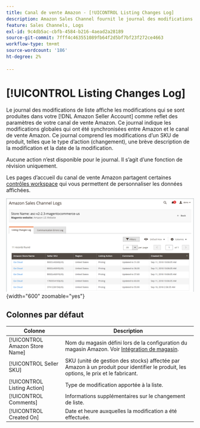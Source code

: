 ```yaml
---
title: Canal de vente Amazon - [!UICONTROL Listing Changes Log]
description: Amazon Sales Channel fournit le journal des modifications de liste pour vous aider à surveiller les modifications affectées dans votre compte de vendeur Amazon.
feature: Sales Channels, Logs
exl-id: 9c4db5ac-cbfb-4584-b216-4aead2a28189
source-git-commit: 7fff4c463551089fb64f2d5bf7bf23f272ce4663
workflow-type: tm+mt
source-wordcount: '186'
ht-degree: 2%

---
```


# [!UICONTROL Listing Changes Log]

Le journal des modifications de liste affiche les modifications qui se sont produites dans votre [!DNL Amazon Seller Account] comme reflet des paramètres de votre canal de vente Amazon. Ce journal indique les modifications globales qui ont été synchronisées entre Amazon et le canal de vente Amazon. Ce journal comprend les modifications d’un SKU de produit, telles que le type d’action (changement), une brève description de la modification et la date de la modification.

Aucune action n’est disponible pour le journal. Il s’agit d’une fonction de révision uniquement.

Les pages d’accueil du canal de vente Amazon partagent certaines [contrôles workspace](./workspace-controls.md) qui vous permettent de personnaliser les données affichées.

![Journal des modifications de la liste](assets/amazon-listing-changes-log.png){width="600" zoomable="yes"}

## Colonnes par défaut

| Colonne | Description |
|--------------------------------|-------------------------------------------------------------------------------------------------------------------------|
| [!UICONTROL Amazon Store Name] | Nom du magasin défini lors de la configuration du magasin Amazon. Voir [Intégration de magasin](./store-integration.md). |
| [!UICONTROL Seller SKU] | SKU (unité de gestion des stocks) affectée par Amazon à un produit pour identifier le produit, les options, le prix et le fabricant. |
| [!UICONTROL Listing Action] | Type de modification apportée à la liste. |
| [!UICONTROL Comments] | Informations supplémentaires sur le changement de liste. |
| [!UICONTROL Created On] | Date et heure auxquelles la modification a été effectuée. |
